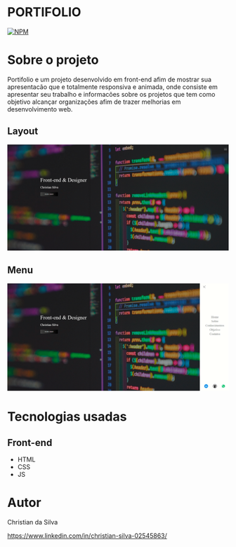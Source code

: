 # PORTIFOLIO
[![NPM](https://img.shields.io/npm/l/react)](https://github.com/chrnah/PORTIFOLIO/blob/main/LICENSE)

# Sobre o projeto

Portifolio e um projeto desenvolvido em front-end afim de mostrar sua apresentacão que e totalmente responsiva e animada, onde consiste em apresentar seu trabalho e informacões sobre os projetos que tem como objetivo alcançar organizações afim de trazer melhorias em desenvolvimento web.

## Layout
![PORTIFOLIO](https://github.com/chrnah/PORTIFOLIO/blob/main/port1.png)
## Menu
![PORTIFOLIO](https://github.com/chrnah/PORTIFOLIO/blob/main/port2.png)


# Tecnologias usadas 
## Front-end
- HTML
- CSS
- JS

# Autor 
Christian da Silva

https://www.linkedin.com/in/christian-silva-02545863/
